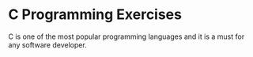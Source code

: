 # C Programming Exercises
C is one of the most popular programming languages and it is a must for any software developer.
